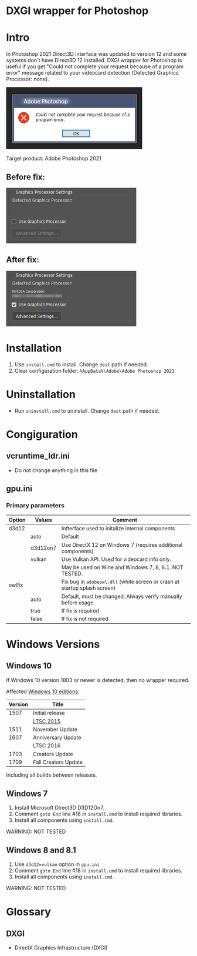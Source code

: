 # DXGI wrapper for Photoshop

# Intro

In Photoshop 2021 Direct3D interface was updated to version 12 and some systems don't have Direct3D 12 installed.
DXGI wrapper for Photoshop is useful if you get "Could not complete your request because of a program error" message related to your videocard detection (Detected Graphics Processor: none).

![](img/error.png)

Target product: Adobe Photoshop 2021

## Before fix:

![](img/before.png)

## After fix:

![](img/after.png)

# Installation

1. Use `install.cmd` to install. Change `dest` path if needed.
2. Clear configuration folder: `%AppData%\Adobe\Adobe Photoshop 2021`

# Uninstallation

- Run `uninstall.cmd` to uninstall. Change `dest` path if needed.

# Congiguration

## vcruntime_ldr.ini

- Do not change anything in this file

## gpu.ini

### Primary parameters

| Option	| Values	| Comment	|
|-----		|------		|---------|
|d3d12		|		|Infterface used to initalize internal components
|		|auto		|Default
|		|d3d12on7	|Use DirectX 12 on Windows 7 (requires additional components)
|		|vulkan		|Use Vulkan API. Used for videocard info only.
|		|		|May be used on Wine and Windows 7, 8, 8.1. NOT TESTED.
|owlfix		|		|Fix bug in `adobeowl.dll` (white screen or crash at startup splash screen)
|		|auto		|Default, must be changed. Always verify manually before usage.
|		|true		|If fix is required
|		|false		|If fix is not required

# Windows Versions

## Windows 10

If Windows 10 version 1803 or newer is detected, then no wrapper required.

Affected [Windows 10 editions](https://en.wikipedia.org/wiki/Windows_10_editions):

| Version	| Title	|
|----	|------|
|1507	|Initial release
|	|[LTSC 2015](https://docs.microsoft.com/en-us/windows/whats-new/ltsc/)
|1511	|November Update
|1607	|Anniversary Update
|	|LTSC 2016
|1703	|Creators Update
|1709	|Fall Creators Update

Including all builds between releases.


## Windows 7

1. Install Microsoft Direct3D D3D12On7.
2. Comment `goto End` line #18 in `install.cmd` to install required libraries.
3. Install all components using `install.cmd`.

WARNING: NOT TESTED

## Windows 8 and 8.1

1. Use `d3d12=vulkan` option in `gpu.ini`
2. Comment `goto End` line #18 in `install.cmd` to install required libraries.
3. Install all components using `install.cmd`.

WARNING: NOT TESTED

# Glossary

## DXGI

- DirectX Graphics Infrastructure (DXGI)

